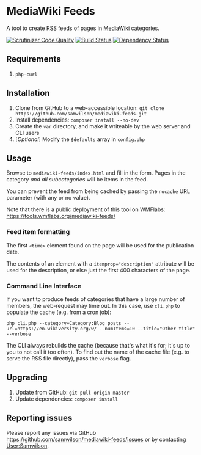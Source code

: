 MediaWiki Feeds
===============

A tool to create RSS feeds of pages in [MediaWiki](https://mediawiki.org) categories.

[![Scrutinizer Code Quality](https://scrutinizer-ci.com/g/samwilson/mediawiki-feeds/badges/quality-score.png?b=master)](https://scrutinizer-ci.com/g/samwilson/mediawiki-feeds/?branch=master)
[![Build Status](https://scrutinizer-ci.com/g/samwilson/mediawiki-feeds/badges/build.png?b=master)](https://scrutinizer-ci.com/g/samwilson/mediawiki-feeds/build-status/master)
[![Dependency Status](https://www.versioneye.com/user/projects/593ca03a368b080048d15aef/badge.svg?style=flat-square)](https://www.versioneye.com/user/projects/593ca03a368b080048d15aef)

## Requirements

1. `php-curl`

## Installation

1. Clone from GitHub to a web-accessible location: `git clone https://github.com/samwilson/mediawiki-feeds.git`
2. Install dependencies: `composer install --no-dev`
3. Create the `var` directory, and make it writeable by the web server and CLI users
3. [*Optional*] Modify the `$defaults` array in `config.php`

## Usage

Browse to `mediawiki-feeds/index.html` and fill in the form.
Pages in the category *and all subcategories* will be items in the feed.

You can prevent the feed from being cached by passing the `nocache` URL parameter (with any or no value).

Note that there is a public deployment of this tool on WMFlabs: https://tools.wmflabs.org/mediawiki-feeds/

### Feed item formatting


The first `<time>` element found on the page will be used for the publication date.

The contents of an element with a `itemprop="description"` attribute will be used for the description,
or else just the first 400 characters of the page.

### Command Line Interface

If you want to produce feeds of categories that have a large number of members,
the web-request may time out. In this case, use `cli.php` to populate the cache
(e.g. from a cron job):

    php cli.php --category=Category:Blog_posts --url=https://en.wikiversity.org/w/ --numItems=10 --title="Other title" --verbose

The CLI always rebuilds the cache (because that's what it's for; it's up to you to not call it too often).
To find out the name of the cache file (e.g. to serve the RSS file directly), pass the `verbose` flag.

## Upgrading

1. Update from GitHub: `git pull origin master`
2. Update dependencies: `composer install`

## Reporting issues

Please report any issues via GitHub https://github.com/samwilson/mediawiki-feeds/issues
or by contacting [User:Samwilson](https://mediawiki.org/wiki/User:Samwilson).
